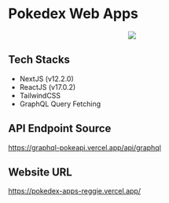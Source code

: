 # Pokedex Web Apps 

<p align="center">
<img src="https://user-images.githubusercontent.com/44907916/138146287-5176add4-c9c6-4429-9f92-f795be725ae6.png" />
</p>

## Tech Stacks

- NextJS (v12.2.0)
- ReactJS (v17.0.2)
- TailwindCSS
- GraphQL Query Fetching

## API Endpoint Source

https://graphql-pokeapi.vercel.app/api/graphql

## Website URL

https://pokedex-apps-reggie.vercel.app/
